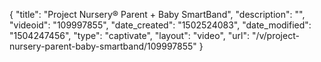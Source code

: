 {
    "title": "Project Nursery&reg; Parent + Baby SmartBand",
    "description": "",
    "videoid": "109997855",
    "date_created": "1502524083",
    "date_modified": "1504247456",
    "type": "captivate",
    "layout": "video",
    "url": "\/v\/project-nursery-parent-baby-smartband\/109997855"
}